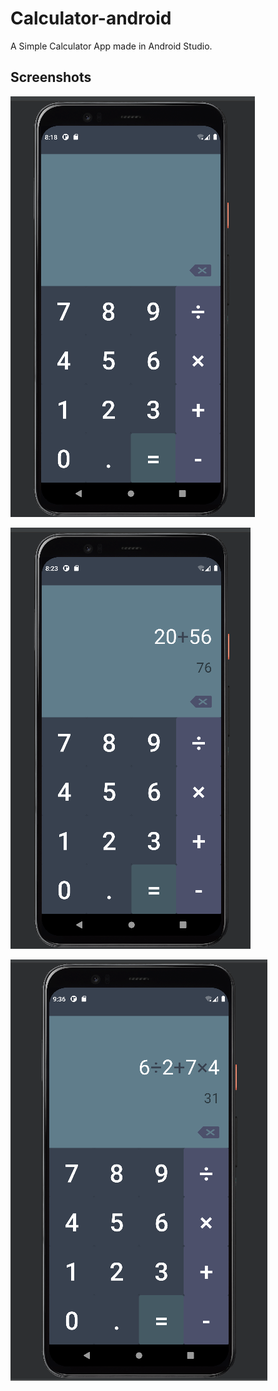 # Calculator-android

A Simple Calculator App made in Android Studio.

## Screenshots

![](screenshots/calc1.png)

![](screenshots/calc2.png)

![](screenshots/calc3.png)